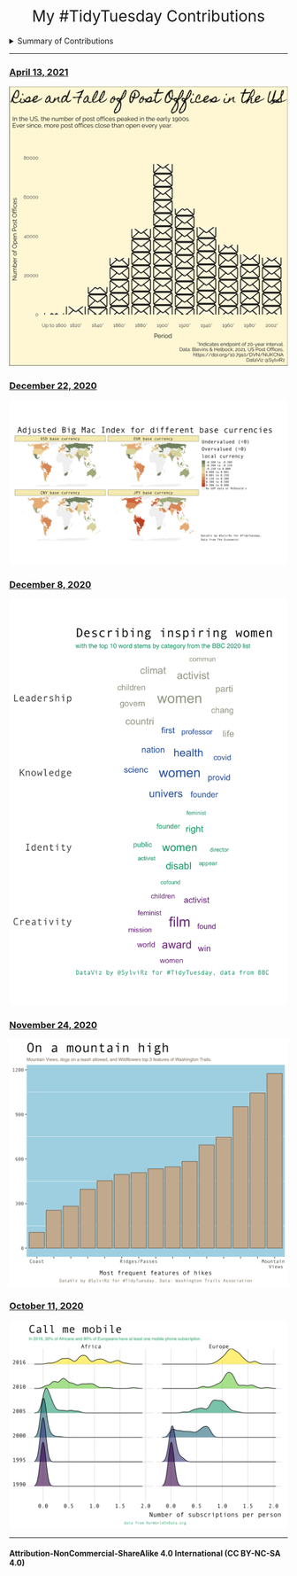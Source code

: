 <h1 style="font-weight:normal" align="center">
  &nbsp;My #TidyTuesday Contributions&nbsp;
</h1>


<!--
Quick Link
-->


<details>
<summary>Summary of Contributions</summary>

<!-- toc -->
* **2020**
  - December 22, 2020 [Big Mac](https://github.com/SylviRz/TidyTuesday/blob/main/20201222/bigmacindex_by_currency.jpg)
  - December 8, 2020 [BBC Influential Women](https://github.com/SylviRz/TidyTuesday/blob/main/describing_influential_women.png)
  - November 24, 2020 [Washington Trails](https://github.com/SylviRz/TidyTuesday/blob/main/20201124/mountainhigh1.png)
  - October 11, 2020 [Mobile Phones and Landlines](https://github.com/SylviRz/TidyTuesday/blob/main/callMeMobile.png)
* **2021**
  - April 13, 2021 [Rise and Fall of US Post Offices](https://github.com/SylviRz/TidyTuesday/blob/main/20210413/20210413.png)
<!-- tocstop -->


</details>

***

### [April 13, 2021](https://github.com/SylviRz/TidyTuesday/blob/main/20210413/20210413.png) 

![](https://github.com/SylviRz/TidyTuesday/blob/main/20210413/20210413.png)



### [December 22, 2020](https://github.com/SylviRz/TidyTuesday/blob/main/20201222/bigmacindex_by_currency.jpg)

![](https://github.com/SylviRz/TidyTuesday/blob/main/20201222/bigmacindex_by_currency.jpg)



### [December 8, 2020](https://github.com/SylviRz/TidyTuesday/blob/main/describing_influential_women.png)

![](https://github.com/SylviRz/TidyTuesday/blob/main/describing_influential_women.png)


### [November 24, 2020](https://github.com/SylviRz/TidyTuesday/blob/main/20201124/mountainhigh1.png)

![](https://github.com/SylviRz/TidyTuesday/blob/main/20201124/mountainhigh1.png)


### [October 11, 2020](https://github.com/SylviRz/TidyTuesday/blob/main/callMeMobile.png)

![](https://github.com/SylviRz/TidyTuesday/blob/main/callMeMobile3.png)

***

#### Attribution-NonCommercial-ShareAlike 4.0 International (CC BY-NC-SA 4.0)
<div style="width:300px; height:200px">
<img src=https://camo.githubusercontent.com/00f7814990f36f84c5ea74cba887385d8a2f36be/68747470733a2f2f646f63732e636c6f7564706f7373652e636f6d2f696d616765732f63632d62792d6e632d73612e706e67 alt="" height="42">
</div>
